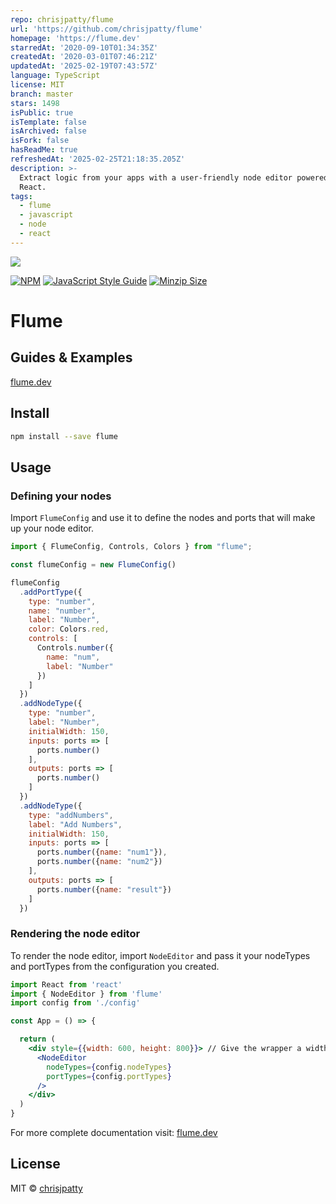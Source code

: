 ```yaml
---
repo: chrisjpatty/flume
url: 'https://github.com/chrisjpatty/flume'
homepage: 'https://flume.dev'
starredAt: '2020-09-10T01:34:35Z'
createdAt: '2020-03-01T07:46:21Z'
updatedAt: '2025-02-19T07:43:57Z'
language: TypeScript
license: MIT
branch: master
stars: 1498
isPublic: true
isTemplate: false
isArchived: false
isFork: false
hasReadMe: true
refreshedAt: '2025-02-25T21:18:35.205Z'
description: >-
  Extract logic from your apps with a user-friendly node editor powered by
  React.
tags:
  - flume
  - javascript
  - node
  - react
---
```


![](https://raw.githubusercontent.com/chrisjpatty/flume/master/logo.png?token=ADRZXI4TFKM3FXBEBQHQURK6QIJ6Q)

[![NPM](https://img.shields.io/npm/v/flume.svg)](https://www.npmjs.com/package/flume) [![JavaScript Style Guide](https://img.shields.io/badge/code_style-standard-brightgreen.svg)](https://standardjs.com) [![Minzip Size](https://badgen.net/bundlephobia/minzip/flume)](https://bundlephobia.com/result?p=flume)

# Flume

## Guides & Examples

[flume.dev](https://flume.dev)

## Install

```bash
npm install --save flume
```

## Usage

### Defining your nodes

Import `FlumeConfig` and use it to define the nodes and ports that will make up your node editor.

```jsx
import { FlumeConfig, Controls, Colors } from "flume";

const flumeConfig = new FlumeConfig()

flumeConfig
  .addPortType({
    type: "number",
    name: "number",
    label: "Number",
    color: Colors.red,
    controls: [
      Controls.number({
        name: "num",
        label: "Number"
      })
    ]
  })
  .addNodeType({
    type: "number",
    label: "Number",
    initialWidth: 150,
    inputs: ports => [
      ports.number()
    ],
    outputs: ports => [
      ports.number()
    ]
  })
  .addNodeType({
    type: "addNumbers",
    label: "Add Numbers",
    initialWidth: 150,
    inputs: ports => [
      ports.number({name: "num1"}),
      ports.number({name: "num2"})
    ],
    outputs: ports => [
      ports.number({name: "result"})
    ]
  })
```

### Rendering the node editor

To render the node editor, import `NodeEditor` and pass it your nodeTypes and portTypes from the configuration you created.

```jsx
import React from 'react'
import { NodeEditor } from 'flume'
import config from './config'

const App = () => {

  return (
    <div style={{width: 600, height: 800}}> // Give the wrapper a width & height
      <NodeEditor
        nodeTypes={config.nodeTypes}
        portTypes={config.portTypes}
      />
    </div>
  )
}
```

For more complete documentation visit: [flume.dev](https://flume.dev)

## License

MIT © [chrisjpatty](https://github.com/chrisjpatty)
